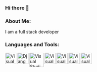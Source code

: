 ### Hi there 👋

<!--
**iercetin/iercetin** is a ✨ _special_ ✨ repository because its `README.md` (this file) appears on your GitHub profile.

Here are some ideas to get you started:

- 🔭 I’m currently working on a Comprehensive Online School Project
- 🌱 I’m currently learning Competitive Programming
- 👯 I’m looking to collaborate on ...
- 🤔 I’m looking for help with ...
- 💬 Ask me about ...
- 📫 How to reach me: ...
- 😄 Pronouns: ...
- ⚡ Fun fact: ...
-->
### About Me: 
I am a full stack developer

### Languages and Tools:

<img align="left" alt="Visual Studio Code" height="36px" src="https://upload.wikimedia.org/wikipedia/commons/thumb/c/c3/Python-logo-notext.svg/1200px-Python-logo-notext.svg.png" />
<img align="left" alt="Django" height="36px" src="https://upload.wikimedia.org/wikipedia/commons/thumb/7/75/Django_logo.svg/1200px-Django_logo.svg.png" />
<img align="left" alt="Visual Studio Code" height="46px" src="https://1000logos.net/wp-content/uploads/2020/05/Google-Cloud-Logo.png" />
<img align="left" alt="Visual Studio Code" height="36px" src="https://miro.medium.com/max/4096/1*Y1hq9sHXG26Fyhys81z8rg.png" />
<img align="left" alt="Visual Studio Code" height="36px" src="https://upload.wikimedia.org/wikipedia/commons/thumb/9/99/Unofficial_JavaScript_logo_2.svg/480px-Unofficial_JavaScript_logo_2.svg.png" />
<img align="left" alt="Visual Studio Code" height="36px" src="https://upload.wikimedia.org/wikipedia/commons/thumb/a/a7/React-icon.svg/800px-React-icon.svg.png" />
<img align="left" alt="Visual Studio Code" height="36px" src="https://upload.wikimedia.org/wikipedia/commons/thumb/1/10/CSS3_and_HTML5_logos_and_wordmarks.svg/791px-CSS3_and_HTML5_logos_and_wordmarks.svg.png" />

<!--
-->
